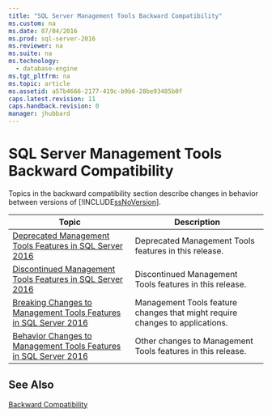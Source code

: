 ```yaml
---
title: "SQL Server Management Tools Backward Compatibility"
ms.custom: na
ms.date: 07/04/2016
ms.prod: sql-server-2016
ms.reviewer: na
ms.suite: na
ms.technology: 
  - database-engine
ms.tgt_pltfrm: na
ms.topic: article
ms.assetid: a57b4666-2177-419c-b9b6-28be93485b0f
caps.latest.revision: 11
caps.handback.revision: 0
manager: jhubbard
---
```

# SQL Server Management Tools Backward Compatibility
Topics in the backward compatibility section describe changes in behavior between versions of [!INCLUDE[ssNoVersion](../../Topics/TopicNameContainA/tokens/ssNoVersion_md.md)].  
  
|**Topic**|**Description**|  
|---------------|---------------------|  
|[Deprecated Management Tools Features in SQL Server 2016](../../Topics/TopicNameNotContainA/Deprecated-Management-Tools-Features-in-SQL-Server-2016.md)|Deprecated Management Tools features in this release.|  
|[Discontinued Management Tools Features in SQL Server 2016](../../Topics/TopicNameNotContainA/Discontinued-Management-Tools-Features-in-SQL-Server-2016.md)|Discontinued Management Tools features in this release.|  
|[Breaking Changes to Management Tools Features in SQL Server 2016](../../Topics/TopicNameNotContainA/Breaking-Changes-to-Management-Tools-Features-in-SQL-Server-2016.md)|Management Tools feature changes that might require changes to applications.|  
|[Behavior Changes to Management Tools Features in SQL Server 2016](../../Topics/TopicNameNotContainA/Behavior-Changes-to-Management-Tools-Features-in-SQL-Server-2016.md)|Other changes to Management Tools features in this release.|  
  
## See Also  
 [Backward Compatibility](assetId:///15d9117e-e2fa-4985-99ea-66a117c1e9fd)